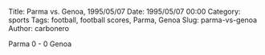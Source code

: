 Title: Parma vs. Genoa, 1995/05/07
Date: 1995/05/07 00:00
Category: sports
Tags: football, football scores, Parma, Genoa
Slug: parma-vs-genoa
Author: carbonero


Parma 0 - 0 Genoa
